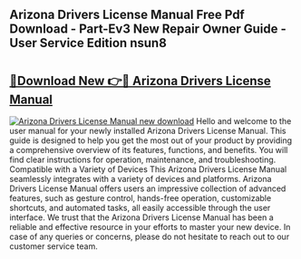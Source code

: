 ## Arizona Drivers License Manual Free Pdf Download - Part-Ev3 New Repair Owner Guide - User Service Edition nsun8

# <h2><a href="http://bc41290.oget.top/?id=Arizona+Drivers+License+Manual">🔗Download New 👉🔴 Arizona Drivers License Manual</a></h2>

[![Arizona Drivers License Manual new download](https://i.imgur.com/5g1atiW.png)](http://bc41290.oget.top/?id=Arizona+Drivers+License+Manual)
Hello and welcome to the user manual for your newly installed Arizona Drivers License Manual. This guide is designed to help you get the most out of your product by providing a comprehensive overview of its features, functions, and benefits. You will find clear instructions for operation, maintenance, and troubleshooting. Compatible with a Variety of Devices This Arizona Drivers License Manual seamlessly integrates with a variety of devices and platforms. Arizona Drivers License Manual offers users an impressive collection of advanced features, such as gesture control, hands-free operation, customizable shortcuts, and automated tasks, all easily accessible through the user interface. We trust that the Arizona Drivers License Manual has been a reliable and effective resource in your efforts to master your new device. In case of any queries or concerns, please do not hesitate to reach out to our customer service team.
